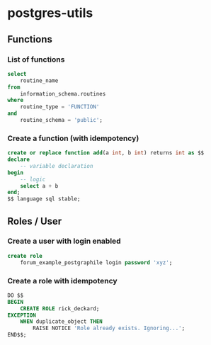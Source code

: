# postgres-utils

## Functions

### List of functions

```sql
select
    routine_name
from 
    information_schema.routines
where 
    routine_type = 'FUNCTION'
and
    routine_schema = 'public';
```

### Create a function (with idempotency)

```sql
create or replace function add(a int, b int) returns int as $$
declare 
    -- variable declaration
begin
    -- logic
    select a + b
end;
$$ language sql stable;
```

## Roles / User

### Create a user with login enabled

```sql
create role 
    forum_example_postgraphile login password 'xyz';
```

### Create a role with idempotency

```sql
DO $$
BEGIN
    CREATE ROLE rick_deckard;    
EXCEPTION   
    WHEN duplicate_object THEN
        RAISE NOTICE 'Role already exists. Ignoring...';    
END$$;
```
